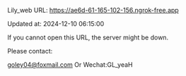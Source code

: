 Lily_web URL: https://ae6d-61-165-102-156.ngrok-free.app

Updated at: 2024-12-10 06:15:00

If you cannot open this URL, the server might be down.

Please contact: 

goley04@foxmail.com Or Wechat:GL_yeaH